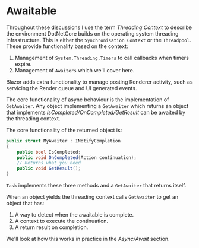 # Awaitable

Throughout these discussions I use the term *Threading Context* to describe the environment DotNetCore builds on the operating system threading infrastructure.  This is either the `Synchronisation Context` or the `Threadpool`.  These provide functionality based on the context:

1. Management of `System.Threading.Timers` to call callbacks when timers expire.
2. Management of `Awaiters` which we'll cover here.

Blazor adds extra functionality to manage posting  Renderer activity, such as servicing the Render queue and UI generated events.

The core functionality of async behaviour is the implementation of `GetAwaiter`.  Any object implementing a `GetAwaiter` which returns an object that implements *IsCompleted/OnCompleted/GetResult* can be awaited by the threading context. 

The core functionality of the returned object is:

```csharp
public struct MyAwaiter : INotifyCompletion
{
    public bool IsCompleted;
    public void OnCompleted(Action continuation);
    // Returns what you need
    public void GetResult();
}
```
`Task` implements these three methods and a `GetAwaiter` that returns itself.

When an object yields the threading context calls `GetAwaiter` to get an object that has: 

1. A way to detect when the awaitable is complete.
2. A context to execute the continuation.
3. A return result on completion.

We'll look at how this works in practice in the *Async/Await* section.


